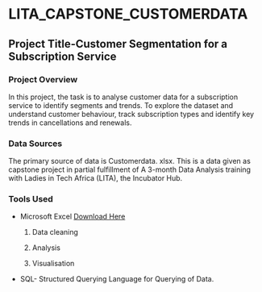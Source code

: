 # LITA_CAPSTONE_CUSTOMERDATA

## Project Title-Customer Segmentation for a Subscription Service
### Project Overview
  In this project, the task is to analyse customer data for a subscription service to identify segments and trends. To explore the dataset and understand customer behaviour, track subscription types and identify key trends in cancellations and renewals.

### Data Sources
  The primary source of data is Customerdata. xlsx. This is a data given as capstone project in partial fulfillment of A 3-month Data Analysis training with Ladies in Tech Africa (LITA), the Incubator Hub.

### Tools Used
- Microsoft Excel [Download Here](https://www.microsoft.com)
  
    1. Data cleaning
  
    2. Analysis
  
    3. Visualisation
       
- SQL- Structured Querying Language for Querying of Data.
